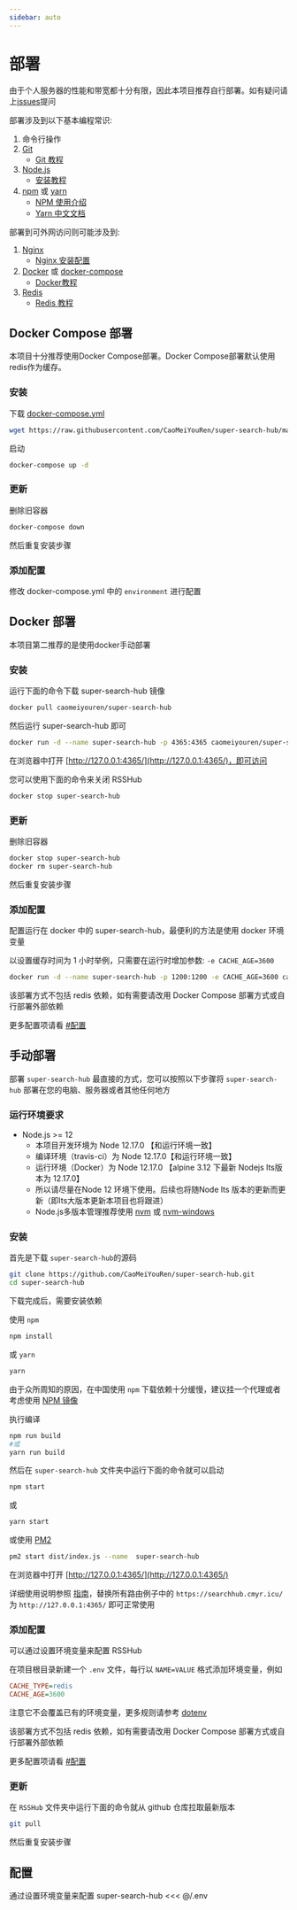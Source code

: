 ```yaml
---
sidebar: auto
---
```


# 部署

由于个人服务器的性能和带宽都十分有限，因此本项目推荐自行部署。如有疑问请上[issues](https://github.com/CaoMeiYouRen/super-search-hub/issues)提问

部署涉及到以下基本编程常识:

1. 命令行操作
1. [Git](https://git-scm.com/)
    -   [Git 教程](https://www.runoob.com/git/git-tutorial.html)
1. [Node.js](https://nodejs.org/)
    -   [安装教程](https://www.runoob.com/nodejs/nodejs-install-setup.html)
1. [npm](https://www.npmjs.com/get-npm) 或 [yarn](https://yarnpkg.com/zh-Hans/docs/install)
    -   [NPM 使用介绍](https://www.runoob.com/nodejs/nodejs-npm.html)
    -   [Yarn 中文文档](https://yarn.bootcss.com/)

部署到可外网访问则可能涉及到:

1. [Nginx](https://www.nginx.com/resources/wiki/start/topics/tutorials/install/)
    -   [Nginx 安装配置](https://www.runoob.com/linux/nginx-install-setup.html)
1. [Docker](https://www.docker.com/get-started) 或 [docker-compose](https://docs.docker.com/compose/install/)
    -   [Docker教程](https://www.runoob.com/docker/docker-tutorial.html)
1. [Redis](https://redis.io/download)
    -   [Redis 教程](https://www.runoob.com/redis/redis-tutorial.html)

## Docker Compose 部署

本项目十分推荐使用Docker Compose部署。Docker Compose部署默认使用redis作为缓存。

### 安装

下载 [docker-compose.yml](https://github.com/CaoMeiYouRen/super-search-hub/blob/master/docker-compose.yml)

```bash
wget https://raw.githubusercontent.com/CaoMeiYouRen/super-search-hub/master/docker-compose.yml
```

启动

```sh
docker-compose up -d
```

### 更新

删除旧容器

```bash
docker-compose down
```

然后重复安装步骤

### 添加配置

修改 docker-compose.yml 中的 `environment` 进行配置

## Docker 部署

本项目第二推荐的是使用docker手动部署

### 安装

运行下面的命令下载 super-search-hub 镜像

```bash
docker pull caomeiyouren/super-search-hub
```

然后运行 super-search-hub 即可

```bash
docker run -d --name super-search-hub -p 4365:4365 caomeiyouren/super-search-hub
```

在浏览器中打开 [http://127.0.0.1:4365/](http://127.0.0.1:4365/)，即可访问

您可以使用下面的命令来关闭 RSSHub

```bash
docker stop super-search-hub
```

### 更新

删除旧容器

```bash
docker stop super-search-hub
docker rm super-search-hub
```

然后重复安装步骤

### 添加配置

配置运行在 docker 中的 super-search-hub，最便利的方法是使用 docker 环境变量

以设置缓存时间为 1 小时举例，只需要在运行时增加参数: `-e CACHE_AGE=3600`

```bash
docker run -d --name super-search-hub -p 1200:1200 -e CACHE_AGE=3600 caomeiyouren/super-search-hub
```

该部署方式不包括 redis 依赖，如有需要请改用 Docker Compose 部署方式或自行部署外部依赖

更多配置项请看 [#配置](#配置)

## 手动部署

部署 `super-search-hub` 最直接的方式，您可以按照以下步骤将 `super-search-hub` 部署在您的电脑、服务器或者其他任何地方

### 运行环境要求

-   Node.js >= 12 
    -   本项目开发环境为 Node 12.17.0 【和运行环境一致】
    -   编译环境（travis-ci）为 Node 12.17.0【和运行环境一致】
    -   运行环境（Docker）为 Node 12.17.0 【alpine 3.12 下最新 Nodejs lts版本为 12.17.0】
    -   所以请尽量在Node 12 环境下使用。后续也将随Node lts 版本的更新而更新（即lts大版本更新本项目也将跟进）
    -   Node.js多版本管理推荐使用 [nvm](https://github.com/nvm-sh/nvm) 或 [nvm-windows](https://github.com/coreybutler/nvm-windows)

### 安装

首先是下载 `super-search-hub`的源码

```bash
git clone https://github.com/CaoMeiYouRen/super-search-hub.git
cd super-search-hub
```

下载完成后，需要安装依赖

使用 `npm`

```bash
npm install
```

或 `yarn`

```bash
yarn
```

由于众所周知的原因，在中国使用 `npm` 下载依赖十分缓慢，建议挂一个代理或者考虑使用 [NPM 镜像](https://npm.taobao.org/)

执行编译

```sh
npm run build
#或
yarn run build
```

然后在 `super-search-hub` 文件夹中运行下面的命令就可以启动

```bash
npm start
```

或

```bash
yarn start
```

或使用 [PM2](https://pm2.io/doc/zh/runtime/quick-start/)

```bash
pm2 start dist/index.js --name  super-search-hub
```

在浏览器中打开 [http://127.0.0.1:4365/](http://127.0.0.1:4365/)

详细使用说明参照 [指南](https://searchhub.cmyr.icu/)，替换所有路由例子中的 `https://searchhub.cmyr.icu/` 为 `http://127.0.0.1:4365/` 即可正常使用

### 添加配置

可以通过设置环境变量来配置 RSSHub

在项目根目录新建一个 `.env` 文件，每行以 `NAME=VALUE` 格式添加环境变量，例如

```ini
CACHE_TYPE=redis
CACHE_AGE=3600
```

注意它不会覆盖已有的环境变量，更多规则请参考 [dotenv](https://github.com/motdotla/dotenv)

该部署方式不包括 redis 依赖，如有需要请改用 Docker Compose 部署方式或自行部署外部依赖

更多配置项请看 [#配置](#配置)

### 更新

在 `RSSHub` 文件夹中运行下面的命令就从 github 仓库拉取最新版本

```bash
git pull
```

然后重复安装步骤

## 配置

通过设置环境变量来配置 super-search-hub
<<< @/.env
